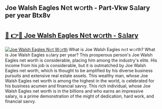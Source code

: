 ## Joe Walsh Eagles N𝚎t w𝚘rth - Part-Vkw S𝚊lary per year Btx8v

# <h2><a href="http://gc585t.nevu.top/?p=Joe+Walsh+Eagles">🔗 👉🔴 Joe Walsh Eagles N𝚎t w𝚘rth - S𝚊lary</a></h2>

[![Joe Walsh Eagles N𝚎t W𝚘rth](https://i.imgur.com/Oavwk0R.jpeg)](http://gc585t.nevu.top/?p=Joe+Walsh+Eagles)
What is Joe Walsh Eagles n𝚎t w𝚘rth? What is Joe Walsh Eagles s𝚊lary per year?
This prosperous person's Joe Walsh Eagles net worth is considerable, placing him among the industry's elite. His income from his job is considerable, but it is outmatched by Joe Walsh Eagles net worth, which is thought to be amplified by his diverse business pursuits and extensive real estate assets. This wealthy man, whose Joe Walsh Eagles net worth is among the highest in the world, is celebrated for his business acumen and financial savvy. This rich individual, whose Joe Walsh Eagles net worth is in the billions and who earns an impressive salary, is a prime demonstration of the might of dedication, hard work, and financial savvy.
